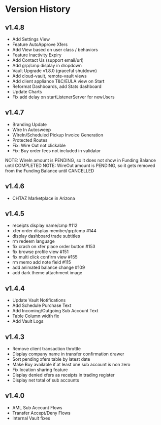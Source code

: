 # Version History

## v1.4.8
- Add Settings View
- Feature AutoApprove Xfers
- Add View based on user class / behaviors
- Feature Inactivity Expiry
- Add Contact Us (support email/url)
- Add grp/cmp display in dropdown
- Vault Upgrade v1.8.0 (graceful shutdown)
- Add cloud-vault, remote-vault views
- Add client appliance T&C/EULA view on Start
- Reformat Dashboards, add Stats dashboard
- Update Charts
- Fix add delay on startListenerServer for newUsers

## v1.4.7
- Branding Update
- Wire In Autosweep
- WireIn/Scheduled Pickup Invoice Generation
- Protected Routes
- Fix: Wire Out not clickable
- Fix: Buy order fees not included in validator

NOTE: WireIn amount is PENDING, so it does not show in Funding Balance until COMPLETED
NOTE: WireOut amount is PENDING, so it gets removed from the Funding Balance until CANCELLED

## v1.4.6
- CHTAZ Marketplace in Arizona

## v1.4.5
- receipts display name/cmp #112
- xfer order display member/grp/cmp #144
- display dashboard trade subtitles
- rm redeem language
- fix crash on xfer place order button #153
- fix browse profile view #151
- fix multi click confirm view #155
- rm memo add note field #115
- add animated balance change #109
- add dark theme attachment image

## v1.4.4
- Update Vault Notifications
- Add Schedule Purchase Text
- Add Incoming/Outgoing Sub Account Text
- Table Column width fix
- Add Vault Logs

## v1.4.3
- Remove client transaction throttle
- Display company name in transfer confirmation drawer
- Sort pending xfers table by latest date
- Make Buy available if at least one sub account is non zero
- Fix location sharing feature
- Display denied xfers as receipts in trading register
- Display net total of sub accounts

## v1.4.0
- AML Sub Account Flows
- Transfer Accept/Deny Flows
- Internal Vault fixes
